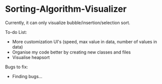 # Sorting-Algorithm-Visualizer
Currently, it can only visualize bubble/insertion/selection sort.

To-do List:
- More customization UI's (speed, max value in data, number of values in data)
- Organise my code better by creating new classes and files
- Visualise heapsort

Bugs to fix:
- Finding bugs...
